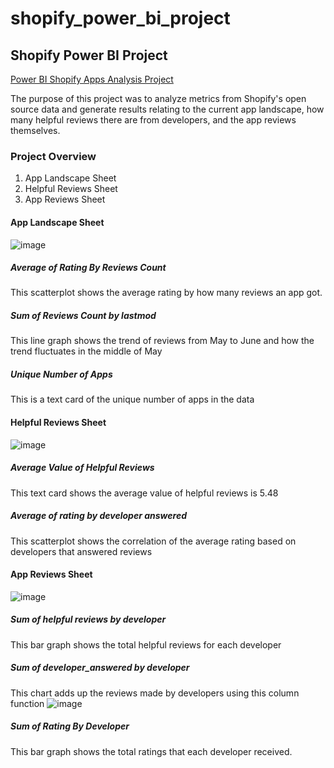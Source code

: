 # shopify_power_bi_project

## Shopify Power BI Project
[Power BI Shopify Apps Analysis Project](https://drive.google.com/file/d/1rhF9YIBAvo6B9XMtJhkQrVog_8QMzyMZ/view?usp=sharing)

The purpose of this project was to analyze metrics from Shopify's open source data and generate results relating to the current app landscape, how many helpful reviews there are from developers, and the app reviews themselves.

### Project Overview

1. App Landscape Sheet
2. Helpful Reviews Sheet
3. App Reviews Sheet

#### App Landscape Sheet
![image](https://github.com/user-attachments/assets/1492bb98-f66b-4253-9c96-b8a17c18937c)

##### Average of Rating By Reviews Count
This scatterplot shows the average rating by how many reviews an app got.

##### Sum of Reviews Count by lastmod
This line graph shows the trend of reviews from May to June and how the trend fluctuates in the middle of May

##### Unique Number of Apps
This is a text card of the unique number of apps in the data

#### Helpful Reviews Sheet
![image](https://github.com/user-attachments/assets/1d28d260-3983-4530-84b5-8089d55d7d06)

##### Average Value of Helpful Reviews
This text card shows the average value of helpful reviews is 5.48

##### Average of rating by developer answered
This scatterplot shows the correlation of the average rating based on developers that answered reviews

#### App Reviews Sheet
![image](https://github.com/user-attachments/assets/46f38d6d-8ee5-43f3-b167-7053b2d13e2e)

##### Sum of helpful reviews by developer
This bar graph shows the total helpful reviews for each developer

##### Sum of developer_answered by developer
This chart adds up the reviews made by developers using this column function
![image](https://github.com/user-attachments/assets/39d2c0ae-b0d5-4e08-ae1b-6353070278d6)

##### Sum of Rating By Developer
This bar graph shows the total ratings that each developer received. 


